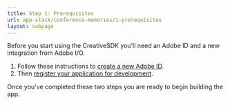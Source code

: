 ```yaml
---
title: Step 1: Prerequisites
url: app-stack/conference-memories/1-prerequisites
layout: subpage
---
```


<p class="sub-paragraph">Before you start using the CreativeSDK you'll need an Adobe ID and a new integration from Adobe I/O.</p>

1. Follow these instructions to [create a new Adobe ID](https://helpx.adobe.com/ca/x-productkb/global/adobe-id-account-change.html).
2. Then [register your application for development](https://creativesdk.zendesk.com/hc/en-us/articles/216369343-Why-and-how-to-register-my-app-).

<p class="sub-paragraph">Once you've completed these two steps you are ready to begin building the app.</p>
